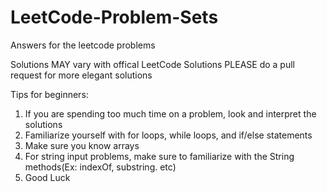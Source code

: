 # LeetCode-Problem-Sets
Answers for the leetcode problems

Solutions MAY vary with offical LeetCode Solutions
PLEASE do a pull request for more elegant solutions

Tips for beginners:
1. If you are spending too much time on a problem, look and interpret the solutions
2. Familiarize yourself with for loops, while loops, and if/else statements
3. Make sure you know arrays
4. For string input problems, make sure to familiarize with the String methods(Ex: indexOf, substring. etc)
5. Good Luck
